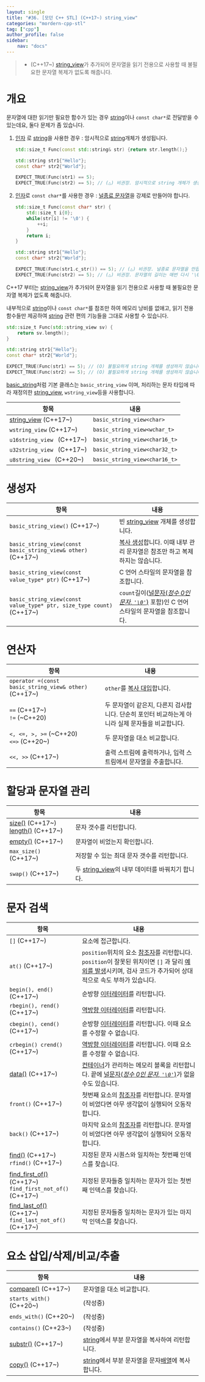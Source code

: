 ```yaml
---
layout: single
title: "#36. [모던 C++ STL] (C++17~) string_view"
categories: "mordern-cpp-stl"
tag: ["cpp"]
author_profile: false
sidebar: 
    nav: "docs"
---
```


> * (C++17~) [string_view](https://tango1202.github.io/mordern-cpp-stl/mordern-cpp-stl-string_view)가 추가되어 문자열을 읽기 전용으로 사용할 때 불필요한 문자열 복제가 없도록 해줍니다.

# 개요

문자열에 대한 읽기만 필요한 함수가 있는 경우 [string](https://tango1202.github.io/classic-cpp-stl/classic-cpp-stl-string/)이나 `const char*`로 전달받을 수 있는데요, 둘다 문제가 좀 있습니다.

1. [인자](https://tango1202.github.io/classic-cpp-guide/classic-cpp-guide-function/#%EC%9D%B8%EC%9E%90%EB%A7%A4%EA%B0%9C%EB%B3%80%EC%88%98-parameter) 로 [string](https://tango1202.github.io/classic-cpp-stl/classic-cpp-stl-string/)을 사용한 경우 : 암시적으로 [string](https://tango1202.github.io/classic-cpp-stl/classic-cpp-stl-string/)개체가 생성됩니다.

    ```cpp
    std::size_t Func(const std::string& str) {return str.length();}

    std::string str1{"Hello"};
    const char* str2{"World"};

    EXPECT_TRUE(Func(str1) == 5);
    EXPECT_TRUE(Func(str2) == 5); // (△) 비권장. 암시적으로 string 개체가 생성됩니다.
    ```

2. [인자](https://tango1202.github.io/classic-cpp-guide/classic-cpp-guide-function/#%EC%9D%B8%EC%9E%90%EB%A7%A4%EA%B0%9C%EB%B3%80%EC%88%98-parameter)로 `const char*`를 사용한 경우 : [널종료 문자열](https://tango1202.github.io/classic-cpp-guide/classic-cpp-guide-string/#%EB%84%90%EC%A2%85%EB%A3%8C-%EB%AC%B8%EC%9E%90%EC%97%B4)을 강제로 만들어야 합니다.  
    
    ```cpp
    std::size_t Func(const char* str) {
        std::size_t i{0};
        while(str[i] != '\0') {
            ++i;
        } 
        return i;
    }

    std::string str1{"Hello"};
    const char* str2{"World"};

    EXPECT_TRUE(Func(str1.c_str()) == 5); // (△) 비권장. 널종료 문자열을 만듭니다.
    EXPECT_TRUE(Func(str2) == 5); // (△) 비권장. 문자열의 길이는 매번 다시 '\0'까지 카운팅해야 합니다.
    ```

C++17 부터는 [string_view](https://tango1202.github.io/mordern-cpp-stl/mordern-cpp-stl-string_view)가 추가되어 문자열을 읽기 전용으로 사용할 때 불필요한 문자열 복제가 없도록 해줍니다.

내부적으로 [string](https://tango1202.github.io/classic-cpp-stl/classic-cpp-stl-string/)이나 `const char*`를 참조만 하여 메모리 낭비를 없애고, 읽기 전용 함수들만 제공하여 [string](https://tango1202.github.io/classic-cpp-stl/classic-cpp-stl-string/) 관련 편의 기능들을 그대로 사용할 수 있습니다.

```cpp
std::size_t Func(std::string_view sv) {
    return sv.length();
}

std::string str1{"Hello"};
const char* str2{"World"};

EXPECT_TRUE(Func(str1) == 5); // (O) 불필요하게 string 개체를 생성하지 않습니다.
EXPECT_TRUE(Func(str2) == 5); // (O) 불필요하게 string 개체를 생성하지 않습니다.
```

[basic_string](https://tango1202.github.io/mordern-cpp-stl/mordern-cpp-stl-string/#basic_string)처럼 기본 클래스는 `basic_string_view` 이며, 처리하는 문자 타입에 따라 재정의한 [string_view](https://tango1202.github.io/mordern-cpp-stl/mordern-cpp-stl-string_view), `wstring_view`등을 사용합니다.

|항목|내용|
|--|--|
|[string_view](https://tango1202.github.io/mordern-cpp-stl/mordern-cpp-stl-string_view) (C++17~)|`basic_string_view<char>`|
|`wstring_view` (C++17~)|`basic_string_view<wchar_t>`|
|`u16string_view ` (C++17~)|`basic_string_view<char16_t>`|
|`u32string_view ` (C++17~)|`basic_string_view<char32_t>`|
|`u8string_view ` (C++20~)|`basic_string_view<char16_t>`|

# 생성자

|항목|내용|
|--|--|
|`basic_string_view()` (C++17~)|빈 [string_view](https://tango1202.github.io/mordern-cpp-stl/mordern-cpp-stl-string_view) 개체를 생성합니다.|
|`basic_string_view(const basic_string_view& other)` (C++17~)|[복사 생성](https://tango1202.github.io/classic-cpp-oop/classic-cpp-oop-constructors/#%EB%B3%B5%EC%82%AC-%EC%83%9D%EC%84%B1%EC%9E%90)합니다. 이때 내부 관리 문자열은 참조만 하고 복제하지는 않습니다.|
|`basic_string_view(const value_type* ptr)` (C++17~)|C 언어 스타일의 문자열을 참조합니다.|
|`basic_string_view(const value_type* ptr, size_type count)` (C++17~)|`count`길이([널문자(*정수 0인 문자, `'\0'`*)](https://tango1202.github.io/classic-cpp-guide/classic-cpp-guide-string/#%EB%84%90%EC%A2%85%EB%A3%8C-%EB%AC%B8%EC%9E%90%EC%97%B4) 포함)인 C 언어 스타일의 문자열을 참조합니다.|

# 연산자

|항목|내용|
|--|--|
|`operator =(const basic_string_view& other)` (C++17~)|`other`를 [복사 대입](https://tango1202.github.io/classic-cpp-oop/classic-cpp-oop-assignment-operator/#%EB%B3%B5%EC%82%AC-%EB%8C%80%EC%9E%85-%EC%97%B0%EC%82%B0%EC%9E%90)합니다.|
|`==` (C++17~)<br/>`!=` (~C++20)|두 문자열이 같은지, 다른지 검사합니다. 단순히 포인터 비교하는게 아니라 실제 문자들을 비교합니다.|
|`<, <=, >, >=` (~C++20)<br/>`<=>` (C++20~)|두 문자열을 대소 비교합니다.|
|`<<, >>` (C++17~)|출력 스트림에 출력하거나, 입력 스트림에서 문자열을 추출합니다.|

# 할당과 문자열 관리

|항목|내용|
|--|--|
|[size()](https://tango1202.github.io/classic-cpp-stl/classic-cpp-stl-string/#%EB%AC%B8%EC%9E%90%EC%97%B4-%EA%B8%B8%EC%9D%B4size-length-empty) (C++17~)<br/>[length()](https://tango1202.github.io/classic-cpp-stl/classic-cpp-stl-string/#%EB%AC%B8%EC%9E%90%EC%97%B4-%EA%B8%B8%EC%9D%B4size-length-empty) (C++17~)|문자 갯수를 리턴합니다.|
|[empty()](https://tango1202.github.io/classic-cpp-stl/classic-cpp-stl-string/#%EB%AC%B8%EC%9E%90%EC%97%B4-%EA%B8%B8%EC%9D%B4size-length-empty) (C++17~)|문자열이 비었는지 확인합니다.|
|`max_size()` (C++17~)|저장할 수 있는 최대 문자 갯수를 리턴합니다.|
|`swap()` (C++17~)|두 [string_view](https://tango1202.github.io/mordern-cpp-stl/mordern-cpp-stl-string_view)의 내부 데이터를 바꿔치기 합니다.|

 # 문자 검색

|항목|내용|
|--|--|
|`[]` (C++17~)|요소에 접근합니다.|
|`at()` (C++17~)|`position`위치의 요소 [참조자](https://tango1202.github.io/classic-cpp-guide/classic-cpp-guide-pointer-reference/#%EC%95%88%EC%A0%95%EC%A0%81%EC%9D%B8-%EC%B0%B8%EC%A1%B0%EC%9E%90)를 리턴합니다. `position`이 잘못된 위치이면 `[]` 과 달리 [예외를 발생](??)시키며, 검사 코드가 추가되어 상대적으로 속도 부하가 있습니다.|
|`begin(), end()` (C++17~)|순방향 [이터레이터](https://tango1202.github.io/mordern-cpp-stl/mordern-cpp-stl-iterator/)를 리턴합니다.|
|`rbegin(), rend()` (C++17~)|[역방향 이터레이터](https://tango1202.github.io/classic-cpp-stl/classic-cpp-stl-iterator/#%EC%97%AD%EB%B0%A9%ED%96%A5-%EC%9D%B4%ED%84%B0%EB%A0%88%EC%9D%B4%ED%84%B0)를 리턴합니다.|
|`cbegin(), cend()` (C++17~)|순방향 [이터레이터](https://tango1202.github.io/mordern-cpp-stl/mordern-cpp-stl-iterator/)를 리턴합니다. 이때 요소를 수정할 수 없습니다.|
|`crbegin() crend()` (C++17~)|[역방향 이터레이터](https://tango1202.github.io/classic-cpp-stl/classic-cpp-stl-iterator/#%EC%97%AD%EB%B0%A9%ED%96%A5-%EC%9D%B4%ED%84%B0%EB%A0%88%EC%9D%B4%ED%84%B0)를 리턴합니다. 이때 요소를 수정할 수 없습니다.|
|[data()](https://tango1202.github.io/classic-cpp-stl/classic-cpp-stl-string/#c%EC%8A%A4%ED%83%80%EC%9D%BC-%EB%AC%B8%EC%9E%90%EC%97%B4%EA%B3%BC%EC%9D%98-%ED%98%B8%ED%99%98data-c_str) (C++17~)|[컨테이너](https://tango1202.github.io/mordern-cpp-stl/mordern-cpp-stl-container/)가 관리하는 메모리 블록을 리턴합니다. 끝에 [널문자(*정수 0인 문자, `'\0'`*)](https://tango1202.github.io/classic-cpp-guide/classic-cpp-guide-string/#%EB%84%90%EC%A2%85%EB%A3%8C-%EB%AC%B8%EC%9E%90%EC%97%B4)가 없을 수도 있습니다.|
|`front()` (C++17~)|첫번째 요소의 [참조자](https://tango1202.github.io/classic-cpp-guide/classic-cpp-guide-pointer-reference/#%EC%95%88%EC%A0%95%EC%A0%81%EC%9D%B8-%EC%B0%B8%EC%A1%B0%EC%9E%90)를 리턴합니다. 문자열이 비었다면 아무 생각없이 실행되어 오동작 합니다.|
|`back()` (C++17~)|마지막 요소의 [참조자](https://tango1202.github.io/classic-cpp-guide/classic-cpp-guide-pointer-reference/#%EC%95%88%EC%A0%95%EC%A0%81%EC%9D%B8-%EC%B0%B8%EC%A1%B0%EC%9E%90)를 리턴합니다. 문자열이 비었다면 아무 생각없이 실행되어 오동작 합니다.|
|[find()](https://tango1202.github.io/classic-cpp-stl/classic-cpp-stl-string/#%EB%AC%B8%EC%9E%90%EC%97%B4-%ED%83%90%EC%83%89find-find_first_of-find_last_of) (C++17~)<br/>`rfind()` (C++17~)|지정된 문자 시퀀스와 일치하는 첫번째 인덱스를 찾습니다.|
|[find_first_of()](https://tango1202.github.io/classic-cpp-stl/classic-cpp-stl-string/#%EB%AC%B8%EC%9E%90%EC%97%B4-%ED%83%90%EC%83%89find-find_first_of-find_last_of) (C++17~)<br/>`find_first_not_of()` (C++17~)|지정된 문자들중 일치하는 문자가 있는 첫번째 인덱스를 찾습니다.|
|[find_last_of()](https://tango1202.github.io/classic-cpp-stl/classic-cpp-stl-string/#%EB%AC%B8%EC%9E%90%EC%97%B4-%ED%83%90%EC%83%89find-find_first_of-find_last_of) (C++17~)<br/>`find_last_not_of()` (C++17~)|지정된 문자들중 일치하는 문자가 있는 마지막 인덱스를 찾습니다.|

# 요소 삽입/삭제/비교/추출

|항목|내용|
|--|--|
|[compare()](https://tango1202.github.io/classic-cpp-stl/classic-cpp-stl-string/#%EB%AC%B8%EC%9E%90%EC%97%B4-%ED%95%A0%EB%8B%B9-%ED%95%A9%EC%84%B1-%EB%B9%84%EA%B5%90assign-append-compare) (C++17~)|문자열을 대소 비교합니다.|
|`starts_with()` (C++20~)|(작성중)|
|`ends_with()` (C++20~)|(작성중)|
|`contains()` (C++23~)|(작성중)|
|[substr()](https://tango1202.github.io/classic-cpp-stl/classic-cpp-stl-string/#%EB%B6%80%EB%B6%84-%EB%AC%B8%EC%9E%90%EC%97%B4-%EC%B2%98%EB%A6%ACreplace-substr-copy) (C++17~)|[string](https://tango1202.github.io/classic-cpp-stl/classic-cpp-stl-string/)에서 부분 문자열을 복사하여 리턴합니다.|
|[copy()](https://tango1202.github.io/classic-cpp-stl/classic-cpp-stl-string/#%EB%B6%80%EB%B6%84-%EB%AC%B8%EC%9E%90%EC%97%B4-%EC%B2%98%EB%A6%ACreplace-substr-copy) (C++17~)|[string](https://tango1202.github.io/classic-cpp-stl/classic-cpp-stl-string/)에서 부분 문자열을 문자[배열](https://tango1202.github.io/classic-cpp-guide/classic-cpp-guide-array/)에 복사합니다.|
